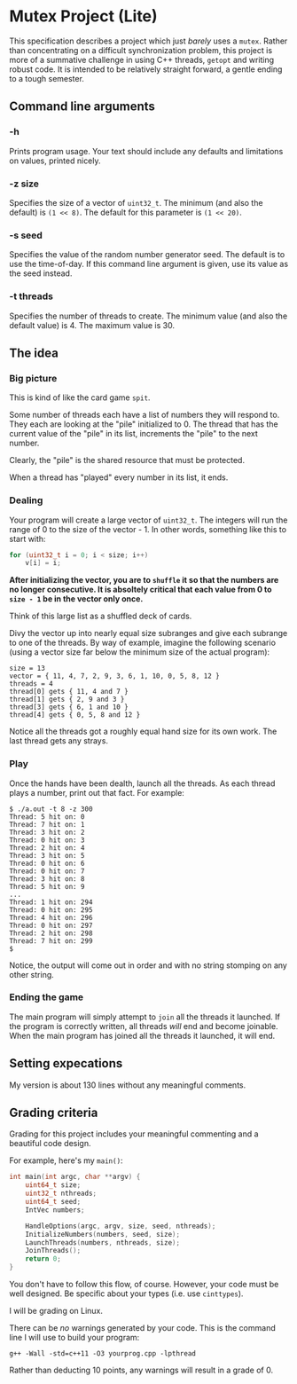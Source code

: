 # Mutex Project (Lite)

This specification describes a project which just *barely* uses a `mutex`. Rather than concentrating on a difficult synchronization problem, this project is more of a summative challenge in using C++ threads, `getopt` and writing robust code. It is intended to be relatively straight forward, a gentle ending to a tough semester.

## Command line arguments

### -h

Prints program usage. Your text should include any defaults and limitations on values, printed nicely.

### -z size

Specifies the size of a vector of `uint32_t`. The minimum (and also the default) is `(1 << 8)`. The default for this parameter is `(1 << 20)`.

### -s seed

Specifies the value of the random number generator seed. The default is to use the time-of-day. If this command line argument is given, use its value as the seed instead.

### -t threads

Specifies the number of threads to create. The minimum value (and also the default value) is 4. The maximum value is 30.

## The idea

### Big picture

This is kind of like the card game `spit`.

Some number of threads each have a list of numbers they will respond to. They each are looking at the "pile" initialized to 0. The thread that has the current value of the "pile" in its list, increments the "pile" to the next number.

Clearly, the "pile" is the shared resource that must be protected.

When a thread has "played" every number in its list, it ends.

### Dealing

Your program will create a large vector of `uint32_t`. The integers will run the range of 0 to the size of the vector - 1. In other words, something like this to start with:

```c++
for (uint32_t i = 0; i < size; i++)
    v[i] = i;
```

**After initializing the vector, you are to `shuffle` it so that the numbers are no longer consecutive. It is absoltely critical that each value from 0 to `size - 1` be in the vector only once.**

Think of this large list as a shuffled deck of cards.

Divy the vector up into nearly equal size subranges and give each subrange to one of the threads. By way of example, imagine the following scenario (using a vector size far below the minimum size of the actual program):

```text
size = 13
vector = { 11, 4, 7, 2, 9, 3, 6, 1, 10, 0, 5, 8, 12 }
threads = 4
thread[0] gets { 11, 4 and 7 }
thread[1] gets { 2, 9 and 3 }
thread[3] gets { 6, 1 and 10 }
thread[4] gets { 0, 5, 8 and 12 }
```

Notice all the threads got a roughly equal hand size for its own work. The last thread gets any strays.

### Play

Once the hands have been dealth, launch all the threads. As each thread plays a number, print out that fact. For example:

```text
$ ./a.out -t 8 -z 300
Thread: 5 hit on: 0
Thread: 7 hit on: 1
Thread: 3 hit on: 2
Thread: 0 hit on: 3
Thread: 2 hit on: 4
Thread: 3 hit on: 5
Thread: 0 hit on: 6
Thread: 0 hit on: 7
Thread: 3 hit on: 8
Thread: 5 hit on: 9
...
Thread: 1 hit on: 294
Thread: 0 hit on: 295
Thread: 4 hit on: 296
Thread: 0 hit on: 297
Thread: 2 hit on: 298
Thread: 7 hit on: 299
$
```

Notice, the output will come out in order and with no string stomping on any other string.

### Ending the game

The main program will simply attempt to `join` all the threads it launched. If the program is correctly written, all threads *will* end and become joinable. When the main program has joined all the threads it launched, it will end.

## Setting expecations

My version is about 130 lines without any meaningful comments.

## Grading criteria

Grading for this project includes your meaningful commenting and a beautiful code design.

For example, here's my `main()`:

```c++
int main(int argc, char **argv) {
	uint64_t size;
	uint32_t nthreads;
	uint64_t seed;
	IntVec numbers;

	HandleOptions(argc, argv, size, seed, nthreads);
	InitializeNumbers(numbers, seed, size);
	LaunchThreads(numbers, nthreads, size);
	JoinThreads();
	return 0;
}
```

You don't have to follow this flow, of course. However, your code must be well designed. Be specific about your types (i.e. use `cinttypes`).

I will be grading on Linux.

There can be *no* warnings generated by your code. This is the command line I will use to build your program:

```text
g++ -Wall -std=c++11 -O3 yourprog.cpp -lpthread
```

Rather than deducting 10 points, any warnings will result in a grade of 0.

